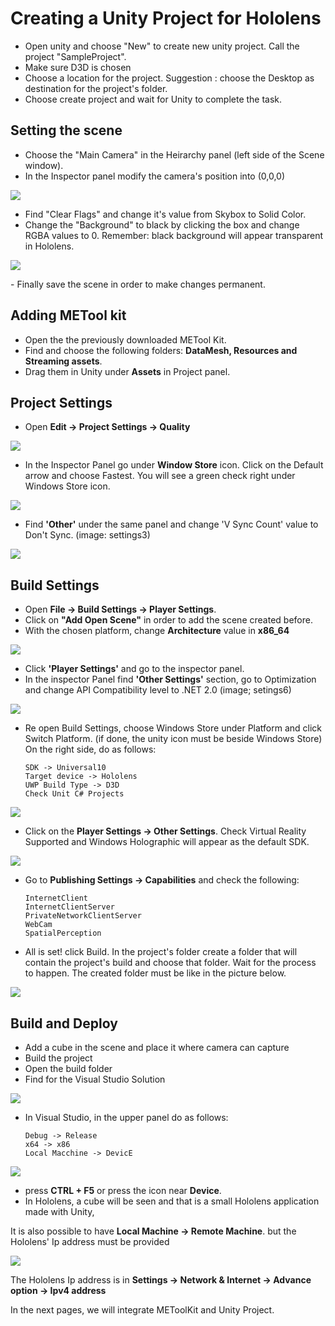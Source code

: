 # Creating a Unity Project for Hololens

- Open unity and choose "New" to create new unity project. Call the project "SampleProject".
- Make sure  D3D is chosen 
- Choose a location for the project. 
	Suggestion : choose the Desktop as destination for the project's folder.
- Choose create project and wait for Unity to complete the task. 

## Setting the scene
- Choose the "Main Camera" in the Heirarchy panel (left side of the Scene window).
- In the Inspector panel modify the camera's position into (0,0,0)
<p align="left">
<img src="https://github.com/angelicaCruz/Tutorial/blob/master/camera1.png">
</p>

- Find "Clear Flags" and change it's value from Skybox to Solid Color.
- Change the "Background" to black by clicking the box and change RGBA values to 0.
	Remember: black background will appear transparent in Hololens.
<p align="left">	
<img src="https://github.com/angelicaCruz/Tutorial/blob/master/camera2.png">
</p>
- Finally save the scene in order to make changes permanent.

## Adding METool kit
- Open the the previously downloaded METool Kit. 
- Find and choose the following folders: **DataMesh, Resources and Streaming assets**.
- Drag them in Unity under **Assets** in Project panel.

## Project Settings
- Open **Edit -> Project Settings -> Quality**
<p align="left">
<img src="https://github.com/angelicaCruz/Tutorial/blob/master/settings1.png">
</p>

- In the Inspector Panel go under **Window Store** icon. Click on the Default arrow and choose
	Fastest. You will see a green check right under Windows Store icon.
<p align="left">
<img src="https://github.com/angelicaCruz/Tutorial/blob/master/settings2.png">
</p>

- Find **'Other'** under the same panel and change 'V Sync Count' value to Don't Sync.
	(image: settings3)
<p align="left">
<img src="https://github.com/angelicaCruz/Tutorial/blob/master/settings3.png">
</p>

## Build Settings
- Open **File -> Build Settings -> Player Settings**.
- Click on **"Add Open Scene"** in order to add the scene created before. 
- With the chosen platform, change **Architecture** value in **x86_64**
<p align="left">
<img src="https://github.com/angelicaCruz/Tutorial/blob/master/settings4.png">
</p>

- Click **'Player Settings'** and go to the inspector panel.
- In the inspector Panel find **'Other Settings'** section, go to Optimization and change
API Compatibility level to .NET 2.0
	(image; setings6)
<p align="left">
<img src="https://github.com/angelicaCruz/Tutorial/blob/master/settings6.png">
</p>

- Re open Build Settings, choose Windows Store under Platform and click Switch Platform.
(if done, the unity icon must be beside Windows Store)
On the right side, do as follows:
	```
	SDK -> Universal10
	Target device -> Hololens
	UWP Build Type -> D3D
	Check Unit C# Projects
	```
<p align="left">
<img src="https://github.com/angelicaCruz/Tutorial/blob/master/settings7.png">
</p>

- Click on the **Player Settings -> Other Settings**.
Check Virtual Reality Supported and Windows Holographic will appear as the default SDK.
<p align="left">
<img src="https://github.com/angelicaCruz/Tutorial/blob/master/settings8.png">
</p>

- Go to **Publishing Settings -> Capabilities** and check the following:
	```
	InternetClient
	InternetClientServer
	PrivateNetworkClientServer
	WebCam
	SpatialPerception
	```
	
- All is set! click Build. In the project's folder create a folder
that will contain the project's build and choose that folder. 
Wait for the process to happen. 
The created folder must be like in the picture below.
<p align="left">
<img src="https://github.com/angelicaCruz/Tutorial/blob/master/settings10.png">
</p>
	
## Build and Deploy
- Add a cube in the scene and place it where camera can capture
- Build the project
- Open the build folder 
- Find for the  Visual Studio Solution

<p align="left">
<img src="https://github.com/angelicaCruz/Tutorial/blob/master/build1.png">
</p>

- In Visual Studio, in the upper panel do as follows: 
	```
	Debug -> Release
	x64 -> x86 
	Local Macchine -> DevicE
	```
<p align="left">
<img src="https://github.com/angelicaCruz/Tutorial/blob/master/build2.1.png">
</p>
	
- press **CTRL + F5** or press the icon near **Device**.
- In Hololens, a cube will be seen and that is a small Hololens
application made with Unity,

It is also possible to have **Local Machine -> Remote Machine**.
but the Hololens' Ip address must be provided
<p align="left">
<img src="https://github.com/angelicaCruz/Tutorial/blob/master/integration2.2.png">
</p>

The Hololens Ip address is in 
**Settings -> Network & Internet -> Advance option -> Ipv4 address**

In the next pages, we will integrate METoolKit and Unity Project.
